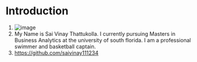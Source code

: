 # Introduction
1. ![image](https://github.com/saivinay111234/Introduction/assets/121187999/71497706-4bd2-425b-8dbb-274a8a4e6593)
2. My Name is Sai Vinay Thattukolla. I currently pursuing Masters in Business Analytics at the university of south florida. I am a professional swimmer and basketball captain. 
3. https://github.com/saivinay111234

